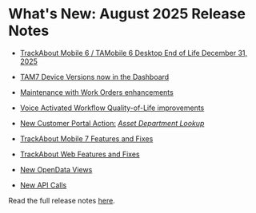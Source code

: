 # What's New: August 2025 Release Notes 

-   [TrackAbout Mobile 6 / TAMobile 6 Desktop End of Life December 31, 2025](https://datacor.clickhelp.co/articles/trackabout-help-center/august-2025-release-notes/a/h3_1108126758)
    
-   [TAM7 Device Versions now in the Dashboard](https://datacor.clickhelp.co/articles/trackabout-help-center/august-2025-release-notes/a/h3_2065655018)
    
-   [Maintenance with Work Orders enhancements](https://datacor.clickhelp.co/articles/trackabout-help-center/august-2025-release-notes/a/h3_628559407)
    
-   [Voice Activated Workflow Quality-of-Life improvements](https://datacor.clickhelp.co/articles/trackabout-help-center/august-2025-release-notes/a/h3_827236363)
    
-   [New Customer Portal Action:](https://datacor.clickhelp.co/articles/trackabout-help-center/august-2025-release-notes/a/h3_294764394) _[Asset Department Lookup](https://datacor.clickhelp.co/articles/project-trackabout-kb/july-2025-release-notes-test-environment-356/a/h3_294764394)_
    
-   [TrackAbout Mobile 7 Features and Fixes](https://datacor.clickhelp.co/articles/trackabout-help-center/august-2025-release-notes/a/h3_975928502)
    
-   [TrackAbout Web Features and Fixes](https://datacor.clickhelp.co/articles/trackabout-help-center/august-2025-release-notes/a/h3__1784677961)
    
-   [New OpenData Views](https://datacor.clickhelp.co/articles/trackabout-help-center/august-2025-release-notes/a/h3_1043638734)
    
-   [New API Calls](https://datacor.clickhelp.co/articles/trackabout-help-center/august-2025-release-notes/a/h3_944966361)


Read the full release notes [here](https://datacor.clickhelp.co/articles/#!trackabout-help-center/august-2025-release-notes).

